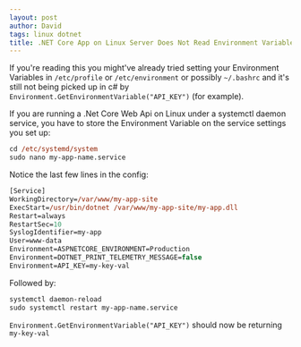 ```yaml
---
layout: post
author: David
tags: linux dotnet
title: .NET Core App on Linux Server Does Not Read Environment Variables
---
```

If you're reading this you might've already tried setting your Environment Variables in `/etc/profile` or `/etc/environment` or possibly `~/.bashrc` and it's still not being picked up in c# by `Environment.GetEnvironmentVariable("API_KEY")` (for example).

If you are running a .Net Core Web Api on Linux under a systemctl daemon service, you have to store the Environment Variable on the service settings you set up:

~~~ps
cd /etc/systemd/system
sudo nano my-app-name.service
~~~

Notice the last few lines in the config:

~~~ps
[Service]
WorkingDirectory=/var/www/my-app-site
ExecStart=/usr/bin/dotnet /var/www/my-app-site/my-app.dll
Restart=always
RestartSec=10
SyslogIdentifier=my-app
User=www-data
Environment=ASPNETCORE_ENVIRONMENT=Production
Environment=DOTNET_PRINT_TELEMETRY_MESSAGE=false
Environment=API_KEY=my-key-val
~~~

Followed by:

~~~ps
systemctl daemon-reload
sudo systemctl restart my-app-name.service
~~~

`Environment.GetEnvironmentVariable("API_KEY")` should now be returning `my-key-val`